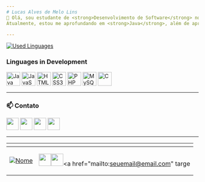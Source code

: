 ```yaml
---
# Lucas Alves de Melo Lins
👋 Olá, sou estudante de <strong>Desenvolvimento de Software</strong> no <strong>IFSP Caraguatatuba</strong>, com 19 anos e apaixonado por tecnologia! 🌱  
Atualmente, estou me aprofundando em <strong>Java</strong>, além de aprimorar minhas habilidades em <strong>HTML</strong>, <strong>CSS</strong>, <strong>JavaScript</strong>, <strong>PHP</strong>, <strong>SQL</strong> e <strong>Lógica de Programação</strong>. Também estou me desenvolvendo em <strong>C</strong> e estou sempre buscando novos desafios e aprendizagens

---
```


<a href="https://github.com/Luskahz" align="left"><img src="https://github-readme-stats.vercel.app/api/top-langs/?username=Luskahz&langs_count=10&title_color=d0d0d0&text_color=ffffff&icon_color=d0d0d0&bg_color=242424&hide_border=true&locale=en&custom_title=Linguagens%20%Usadas" alt="Used Linguages" /></a>

### Linguages in Development
   <p align="left">
   <a href="https://www.java.com/" target="_blank" rel="noreferrer"><img src="https://raw.githubusercontent.com/danielcranney/readme-generator/main/public/icons/skills/java-colored.svg" width="36" height="36" alt="Java" /></a>
   <a href="https://developer.mozilla.org/en-US/docs/Web/JavaScript" target="_blank" rel="noreferrer"><img src="https://raw.githubusercontent.com/danielcranney/readme-generator/main/public/icons/skills/javascript-colored.svg" width="36" height="36" alt="JavaScript" /></a>
   <a href="https://developer.mozilla.org/en-US/docs/Web/HTML" target="_blank" rel="noreferrer"><img src="https://raw.githubusercontent.com/danielcranney/readme-generator/main/public/icons/skills/html5-colored.svg" width="36" height="36" alt="HTML5" /></a>
   <a href="https://developer.mozilla.org/en-US/docs/Web/CSS" target="_blank" rel="noreferrer"><img src="https://raw.githubusercontent.com/danielcranney/readme-generator/main/public/icons/skills/css3-colored.svg" width="36" height="36" alt="CSS3" /></a>
   <a href="https://www.php.net/" target="_blank" rel="noreferrer"><img src="https://raw.githubusercontent.com/danielcranney/readme-generator/main/public/icons/skills/php-colored.svg" width="36" height="36" alt="PHP" /></a>
   <a href="https://www.mysql.com/" target="_blank" rel="noreferrer"><img src="https://raw.githubusercontent.com/danielcranney/readme-generator/main/public/icons/skills/mysql-colored.svg" width="36" height="36" alt="MySQL" /></a>
   <a href="https://en.cppreference.com/w/c" target="_blank" rel="noreferrer"><img src="https://raw.githubusercontent.com/danielcranney/readme-generator/main/public/icons/skills/c-colored.svg" width="36" height="36" alt="C" /></a>
   </p>
   
---

### 📫 **Contato**
<p align="left">
<a href="https://github.com/Luskahz" target="_blank" rel="noreferrer"><img src="https://raw.githubusercontent.com/danielcranney/readme-generator/main/public/icons/socials/github.svg" width="32" height="32" /></a>
<a href="https://www.instagram.com/Lusk4h" target="_blank" rel="noreferrer"><img src="https://raw.githubusercontent.com/danielcranney/readme-generator/main/public/icons/socials/instagram.svg" width="32" height="32" /></a>
<a href="mailto:seuemail@email.com" target="_blank" rel="noreferrer"><img src="https://img.icons8.com/material-outlined/24/000000/email.png" width="32" height="32" /></a>
<a href="https://linkedin.com/in/seuperfil" target="_blank" rel="noreferrer"><img src="https://img.icons8.com/material-outlined/24/000000/linkedin.png" width="32" height="32" /></a>
</p>

---
| <!-- --> | <!-- --> |
| --- | --- |
| [![Nome](https://github-readme-stats.vercel.app/api/top-langs/?username=Luskahz&langs_count=10&title_color=d0d0d0&text_color=ffffff&icon_color=d0d0d0&bg_color=242424&hide_border=true&locale=en&custom_title=Top%20%Languages)](https://github.com/Luskahz) | <p align="left"><a href="https://github.com/Luskahz" target="_blank" rel="noreferrer"><img src="https://raw.githubusercontent.com/danielcranney/readme-generator/main/public/icons/socials/github.svg" width="32" height="32" /></a><a href="https://www.instagram.com/Lusk4h" target="_blank" rel="noreferrer"><img src="https://raw.githubusercontent.com/danielcranney/readme-generator/main/public/icons/socials/instagram.svg" width="32" height="32" /></a><a href="mailto:seuemail@email.com" targe






